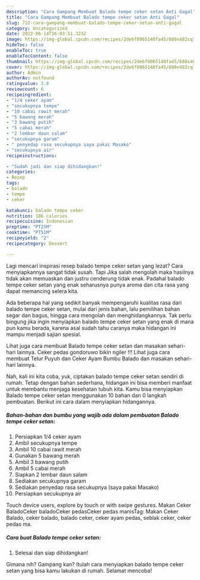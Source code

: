 ```yaml
---
description: "Cara Gampang Membuat Balado tempe ceker setan Anti Gagal"
title: "Cara Gampang Membuat Balado tempe ceker setan Anti Gagal"
slug: 722-cara-gampang-membuat-balado-tempe-ceker-setan-anti-gagal
category: Uncategorized
date: 2022-06-14T16:03:51.323Z
image: https://img-global.cpcdn.com/recipes/2de6f8065140fa45/680x482cq70/balado-tempe-ceker-setan-foto-resep-utama.jpg
hideToc: false
enableToc: true
enableTocContent: false
thumbnail: https://img-global.cpcdn.com/recipes/2de6f8065140fa45/680x482cq70/balado-tempe-ceker-setan-foto-resep-utama.jpg
cover: https://img-global.cpcdn.com/recipes/2de6f8065140fa45/680x482cq70/balado-tempe-ceker-setan-foto-resep-utama.jpg
author: Admin
authorAv: notfound
ratingvalue: 3.8
reviewcount: 6
recipeingredient:
- "1/4 ceker ayam"
- "secukupnya tempe"
- "10 cabai rawit merah"
- "5 bawang merah"
- "3 bawang putih"
- "5 cabai merah"
- "2 lembar daun salam"
- "secukupnya garam"
- " penyedap rasa secukupnya saya pakai Masako"
- "secukupnya air"
recipeinstructions:

- "Sudah jadi dan siap dihidangkan!"
categories:
- Resep
tags:
- balado
- tempe
- ceker

katakunci: balado tempe ceker 
nutrition: 186 calories
recipecuisine: Indonesian
preptime: "PT25M"
cooktime: "PT51M"
recipeyield: "2"
recipecategory: Dessert

---
```



Lagi mencari inspirasi resep balado tempe ceker setan yang lezat? Cara menyiapkannya sangat tidak susah. Tapi Jika salah mengolah maka hasilnya tidak akan memuaskan dan justru cenderung tidak enak. Padahal balado tempe ceker setan yang enak seharusnya punya aroma dan cita rasa yang dapat memancing selera kita.


Ada beberapa hal yang sedikit banyak mempengaruhi kualitas rasa dari balado tempe ceker setan, mulai dari jenis bahan, lalu pemilihan bahan segar dan bagus, hingga cara mengolah dan menghidangkannya. Tak perlu bingung jika ingin menyiapkan balado tempe ceker setan yang enak di mana pun kamu berada, karena asal sudah tahu caranya maka hidangan ini mampu menjadi sajian spesial.

Lihat juga cara membuat Balado tempe ceker setan dan masakan sehari-hari lainnya. Ceker pedas gondoruwo bikin ngiler !!! Lihat juga cara membuat Telur Puyuh dan Ceker Ayam Bumbu Balado dan masakan sehari-hari lainnya.


Nah, kali ini kita coba, yuk, ciptakan balado tempe ceker setan sendiri di rumah. Tetap dengan bahan sederhana, hidangan ini bisa memberi manfaat untuk membantu menjaga kesehatan tubuh kita. Kamu bisa menyiapkan Balado tempe ceker setan menggunakan 10 bahan dan 0 langkah pembuatan. Berikut ini cara dalam menyiapkan hidangannya.

<!--inarticleads1-->

##### Bahan-bahan dan bumbu yang wajib ada dalam pembuatan Balado tempe ceker setan:

1. Persiapkan 1/4 ceker ayam
1. Ambil secukupnya tempe
1. Ambil 10 cabai rawit merah
1. Gunakan 5 bawang merah
1. Ambil 3 bawang putih
1. Ambil 5 cabai merah
1. Siapkan 2 lembar daun salam
1. Sediakan secukupnya garam
1. Sediakan  penyedap rasa secukupnya (saya pakai Masako)
1. Persiapkan secukupnya air


Touch device users, explore by touch or with swipe gestures. Makan Ceker BaladoCeker baladoCeker pedasCeker pedas manisTag: Makan Ceker Balado, ceker balado, balado ceker, ceker ayam pedas, seblak ceker, ceker pedas ma. 

<!--inarticleads2-->

##### Cara buat Balado tempe ceker setan:


1. Selesai dan siap dihidangkan!



Gimana nih? Gampang kan? Itulah cara menyiapkan balado tempe ceker setan yang bisa kamu lakukan di rumah. Selamat mencoba!
